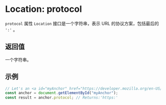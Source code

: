 # Location: protocol

`protocol` 属性 `Location` 接口是一个字符串，表示 URL 的协议方案，包括最后的 `':'` 。

## 返回值

 一个字符串。

## 示例

```js
// Let's an <a id="myAnchor" href="https://developer.mozilla.org/en-US/Location.protocol"> element be in the document
const anchor = document.getElementById("myAnchor");
const result = anchor.protocol; // Returns:'https:'
```
